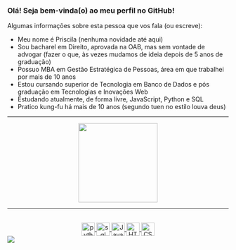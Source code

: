 ### Olá! Seja bem-vinda(o) ao meu perfil no GitHub!

Algumas informações sobre esta pessoa que vos fala (ou escreve):
- Meu nome é Priscila (nenhuma novidade até aqui)
- Sou bacharel em Direito, aprovada na OAB, mas sem vontade de advogar (fazer o que, às vezes mudamos de ideia depois de 5 anos de graduação)
- Possuo MBA em Gestão Estratégica de Pessoas, área em que trabalhei por mais de 10 anos
- Estou cursando superior de Tecnologia em Banco de Dados e pós graduação em Tecnologias e Inovações Web
- Estudando atualmente, de forma livre, JavaScript, Python e SQL
- Pratico kung-fu há mais de 10 anos (segundo tuen no estilo louva deus)

--------------------------------------------------------------------------------------------------------------------------------------------------  
  
<div align="center">
  <a href="https://github.com/priscilasanches">
  <img height="180em" src="https://github-readme-stats-sigma-five.vercel/api/top-langs/?username=priscilasanches&layout=compact&langs_count=7&theme=dracula"/>
</div>

 --------------------------------------------------------------------------------------------------------------------------------------------------
  
<div style="display: inline_block" align="center"><br>
  <img align="center" alt="python" height="30" src="https://cdn.jsdelivr.net/gh/devicons/devicon/icons/python/python-original.svg" />
  <img align="center" alt="sql server" height="30" src="https://cdn.jsdelivr.net/gh/devicons/devicon/icons/microsoftsqlserver/microsoftsqlserver-plain-wordmark.svg" />
  <img align="center" alt="JavaScript" height="30" src="https://cdn.jsdelivr.net/gh/devicons/devicon/icons/javascript/javascript-original.svg">
  <img align="center" alt="HTML" height="30" src="https://cdn.jsdelivr.net/gh/devicons/devicon/icons/html5/html5-original.svg">
  <img align="center" alt="CSS" height="30" src="https://cdn.jsdelivr.net/gh/devicons/devicon/icons/css3/css3-original.svg">
</div>  

 
<div> 
  <a href="https://linkedin.com/in/priscila-sanches-januario" target="_blank"><img src="https://img.shields.io/badge/-LinkedIn-%230077B5?style=for-the-badge&logo=linkedin&logoColor=white" target="_blank"></a> 
</div>
